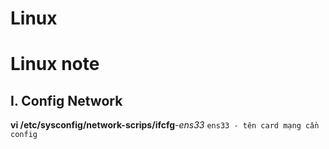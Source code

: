 # Linux
# Linux note
## I. Config Network
**vi /etc/sysconfig/network-scrips/ifcfg**-*ens33* `ens33 - tên card mạng cần config`

